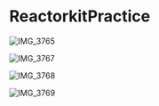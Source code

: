 # ReactorkitPractice

![IMG_3765](https://user-images.githubusercontent.com/19322501/146773786-4c83f28d-eb7d-46ce-a71c-720fa2b7ecc5.PNG)

![IMG_3767](https://user-images.githubusercontent.com/19322501/146773778-4e01b393-40dc-4333-b2bf-79cf574d85ad.PNG)

![IMG_3768](https://user-images.githubusercontent.com/19322501/146773772-666e8342-f749-4a8d-b5ab-cc189a66cea3.PNG)

![IMG_3769](https://user-images.githubusercontent.com/19322501/146773763-dd573a40-0413-436c-84d5-6d27ceeb64ea.PNG)
